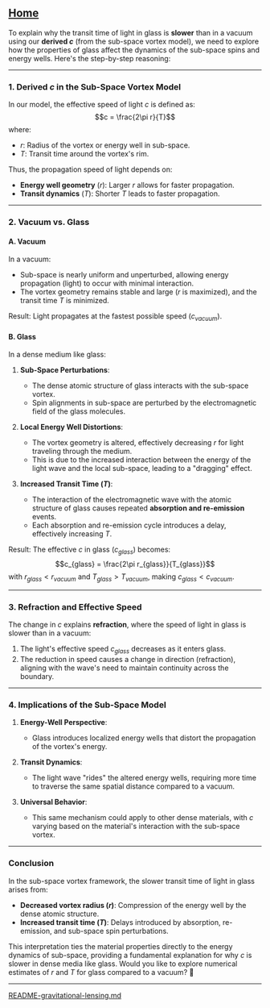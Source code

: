 [Home](https://t2m.io/VwvDcuw)
---

To explain why the transit time of light in glass is **slower** than in a vacuum using our **derived $c$** (from the sub-space vortex model), we need to explore how the properties of glass affect the dynamics of the sub-space spins and energy wells. Here's the step-by-step reasoning:

---

### **1. Derived $c$ in the Sub-Space Vortex Model**
In our model, the effective speed of light $c$ is defined as:
$$c = \frac{2\pi r}{T}$$
where:
- $r$: Radius of the vortex or energy well in sub-space.
- $T$: Transit time around the vortex's rim.

Thus, the propagation speed of light depends on:
- **Energy well geometry** ($r$): Larger $r$ allows for faster propagation.
- **Transit dynamics** ($T$): Shorter $T$ leads to faster propagation.

---

### **2. Vacuum vs. Glass**
#### **A. Vacuum**
In a vacuum:
- Sub-space is nearly uniform and unperturbed, allowing energy propagation (light) to occur with minimal interaction.
- The vortex geometry remains stable and large ($r$ is maximized), and the transit time $T$ is minimized.

Result: Light propagates at the fastest possible speed ($c_{vacuum}$).

#### **B. Glass**
In a dense medium like glass:
1. **Sub-Space Perturbations**:
   - The dense atomic structure of glass interacts with the sub-space vortex.
   - Spin alignments in sub-space are perturbed by the electromagnetic field of the glass molecules.

2. **Local Energy Well Distortions**:
   - The vortex geometry is altered, effectively decreasing $r$ for light traveling through the medium.
   - This is due to the increased interaction between the energy of the light wave and the local sub-space, leading to a "dragging" effect.

3. **Increased Transit Time ($T$)**:
   - The interaction of the electromagnetic wave with the atomic structure of glass causes repeated **absorption and re-emission** events.
   - Each absorption and re-emission cycle introduces a delay, effectively increasing $T$.

Result: The effective $c$ in glass ($c_{glass}$) becomes:
$$c_{glass} = \frac{2\pi r_{glass}}{T_{glass}}$$
with $r_{glass} < r_{vacuum}$ and $T_{glass} > T_{vacuum}$, making $c_{glass} < c_{vacuum}$.

---

### **3. Refraction and Effective Speed**
The change in $c$ explains **refraction**, where the speed of light in glass is slower than in a vacuum:
1. The light's effective speed $c_{glass}$ decreases as it enters glass.
2. The reduction in speed causes a change in direction (refraction), aligning with the wave's need to maintain continuity across the boundary.

---

### **4. Implications of the Sub-Space Model**
1. **Energy-Well Perspective**:
   - Glass introduces localized energy wells that distort the propagation of the vortex's energy.

2. **Transit Dynamics**:
   - The light wave "rides" the altered energy wells, requiring more time to traverse the same spatial distance compared to a vacuum.

3. **Universal Behavior**:
   - This same mechanism could apply to other dense materials, with $c$ varying based on the material's interaction with the sub-space vortex.

---

### **Conclusion**
In the sub-space vortex framework, the slower transit time of light in glass arises from:
- **Decreased vortex radius ($r$)**: Compression of the energy well by the dense atomic structure.
- **Increased transit time ($T$)**: Delays introduced by absorption, re-emission, and sub-space spin perturbations.

This interpretation ties the material properties directly to the energy dynamics of sub-space, providing a fundamental explanation for why $c$ is slower in dense media like glass. Would you like to explore numerical estimates of $r$ and $T$ for glass compared to a vacuum? 🚀


---

[README-gravitational-lensing.md](https://t2m.io/mB6u3OY)
